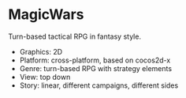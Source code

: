 # MagicWars

Turn-based tactical RPG in fantasy style.

- Graphics: 2D
- Platform: cross-platform, based on cocos2d-x
- Genre: turn-based RPG with strategy elements
- View: top down
- Story: linear, different campaigns, different sides

